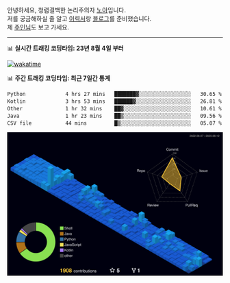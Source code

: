 안녕하세요, 청렴결백한 논리주의자 [노아](https://ieunune.github.io/quiz-app/)입니다.  
저를 궁금해하실 줄 알고 [이력서](https://ieunune.notion.site/d836ecc9172144d4b39f185b89f16a62)랑 [블로그](https://notion-blog-ieunune.vercel.app)를 준비했습니다.  
제 [주인님](https://www.instagram.com/lovely_hiru_hari_s2/)도 보고 가세요.

---

📊 **실시간 트래킹 코딩타임: 23년 8월 4일 부터**  

[![wakatime](https://wakatime.com/badge/user/099dd627-fdab-4072-b87a-fa91c7a76d8d.svg?style=for-the-badge)](https://wakatime.com/@099dd627-fdab-4072-b87a-fa91c7a76d8d)

📊 **주간 트래킹 코딩타임: 최근 7일간 통계**

<!--START_SECTION:waka-->

```txt
Python             4 hrs 27 mins   ███████▓░░░░░░░░░░░░░░░░░   30.65 %
Kotlin             3 hrs 53 mins   ██████▓░░░░░░░░░░░░░░░░░░   26.81 %
Other              1 hr 32 mins    ██▓░░░░░░░░░░░░░░░░░░░░░░   10.61 %
Java               1 hr 23 mins    ██▒░░░░░░░░░░░░░░░░░░░░░░   09.56 %
CSV file           44 mins         █▒░░░░░░░░░░░░░░░░░░░░░░░   05.07 %
```

<!--END_SECTION:waka-->

![](./profile-3d-contrib/profile-night-view.svg)
